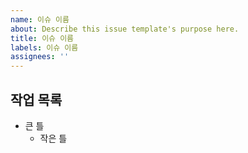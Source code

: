 ```yaml
---
name: 이슈 이름
about: Describe this issue template's purpose here.
title: 이슈 이름
labels: 이슈 이름
assignees: ''
---
```


## 작업 목록

- 큰 틀
  - 작은 틀
